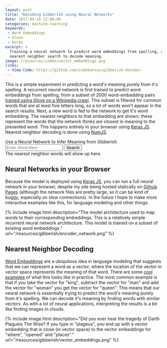 ```yaml
---
layout: post
title: "Decoding Gibberish using Neural Networks"
date: 2017-04-16 12:00:00
categories: machine-learning
keywords:
 - Word Embeddings
 - Glove
 - Keras
excerpt: >
  Training a neural network to predict word embeddings from spelling, and using
  nearest neighbor search to decode meaning.
image: /resources/index/vector_embeddings.png
links:
 - View Code: https://github.com/codekansas/gibberish-decoder
---
```


This is a simple experiment in predicting a word's meaning purely from it's spelling. A recurrent neural network is first trained to predict word embeddings from spelling, from a subset of 2000 word-embedding pairs [trained using Glove on a Wikipedia crawl](https://nlp.stanford.edu/projects/glove/). This subset is filtered for common words that are at least five letters long, so a lot of words won't appear in the search results. Next, a new word is fed to the network to get it's word embedding. The nearest neighbors to that embedding are shown; these represent the words that the network thinks are closest in meaning to the presented word. This happens entirely in your browser using <a href="https://github.com/transcranial/keras-js">Keras JS</a>. Nearest neighbor decoding is done using [NumJS](https://github.com/nicolaspanel/numjs).

<div class="ui segments">
    <div class="ui secondary header segment">
        Use a Neural Network to Infer Meaning from Gibberish
    </div>
    <div class="ui segment">
        <div class="ui fluid action icon input">
            <input type="text" placeholder="Enter Word Here" id="word">
            <button class="ui button" id="search-button">Search</button>
        </div>
    </div>
    <div class="ui segment" id="word-display">
        The nearest neighbor words will show up here.
    </div>
</div>

## Neural Networks in your Browser

Because the model is deployed using <a href="https://github.com/transcranial/keras-js">Keras JS</a>, you can run a full neural network in your browser, despite my site being hosted statically on [Github Pages](https://pages.github.com/) (although the network files are pretty large, so it can be kind of buggy, especially on slow connections). In the future I hope to make more interactive examples like this, for language modeling and other things.

{% include image.html description="The model architecture used to map words to their corresponding embeddings. This is a relatively simple recurrent neural network architecture. This model is trained on a subset of existing word embeddings." url="/resources/gibberish/encoder_network.png" %}

## Nearest Neighbor Decoding

[Word Embeddings](https://en.wikipedia.org/wiki/Word_embedding) are a ubiquitous idea in language modeling that suggests that we can represent a word as a vector, where the location of the vector in vector space represents the meaning of that word. There are some [cool examples](https://www.quora.com/What-are-some-interesting-Word2Vec-results) of what this looks like in practice. The most common example is that if you take the vector for "king", subtract the vector for "man" and add the vector for "woman" you get the vector for "queen". This means that our neural network is essentially trying to predict the word's meaning purely from it's spelling. We can decode it's meaning by finding words with similar vectors. As with a lot of neural applications, interpreting the results is a bit like finding images in clouds.

{% include image.html description="Did you ever hear the tragedy of Darth Plagueis The Wise? If you type in \"plageus\", you end up with a vector embedding that is close (in vector space) to the vector embeddings for \"where\", \"opened\" and \"places\"." url="/resources/gibberish/vector_embeddings.png" %}

<script type="text/javascript" src="{{ "/resources/demos/keras.js" | prepend: site.baseurl }}" ></script>
<script type="text/javascript" src="{{ "/resources/demos/math.min.js" | prepend: site.baseurl }}" ></script>

<script>
function encode(inputString) {
    var arr = [];
    for (var i = 0; i < 30; i++) {
        if (i > inputString.length) {
            arr.push(0);
        } else {
            var v = inputString.charCodeAt(i);
            if (isNaN(v) || v < 97 || v > 122) {
                arr.push(0);
            } else {
                arr.push(v - 96);
            }
        }
    }
    return new Float32Array(arr);
}

// Writes words to the console.
function writeWords(toWhat, words) {
    var html = ['<div class="ui small header">Nearest Neighbors to "' + toWhat + '":</div>'];
    html.push('<div class="ui ordered list">');
    for (var i = 0; i < words.length; i++) {
        html.push('<div class="item">' + words[i] + '</div>');
    }
    html.push('</div>');
    $("#word-display").html(html.join(''));
}

// Loads the embeddings file.
function loadEmbeddings() {
    return new Promise(function (resolve, reject) {
        var xhr = new XMLHttpRequest();
        xhr.responseType = 'arraybuffer';
        xhr.open('GET', '{{ "/resources/gibberish/embeddings.buf" | prepend: site.baseurl }}', true);
        xhr.onload = function() {
            if (this.status >= 200 && this.status < 300) {
                resolve(new Float32Array(this.response));
            } else {
                reject({
                    status: this.status,
                    statusText: xhr.statusText
                });
            }
        }
        xhr.send();
    });
}
const embeddings = loadEmbeddings();

// Loads the words file.
function loadWords() {
    return new Promise(function (resolve, reject) {
        var xhr = new XMLHttpRequest();
        xhr.responseType = 'text';
        xhr.open('GET', '{{ "/resources/gibberish/words.txt" | prepend: site.baseurl }}', true);
        xhr.onload = function() {
            if (this.status >= 200 && this.status < 300) {
                resolve(this.response.split(','));
            } else {
                reject({
                    status: this.status,
                    statusText: xhr.statusText
                });
            }
        }
        xhr.send();
    });
}
const words = loadWords();

// Loads the model.
const model = new KerasJS.Model({
    filepaths: {
        model: '{{ "/resources/gibberish/model.json" | prepend: site.baseurl }}',
        weights: '{{ "/resources/gibberish/model_weights.buf" | prepend: site.baseurl }}',
        metadata: '{{ "/resources/gibberish/model_metadata.json" | prepend: site.baseurl }}'
    },
    gpu: true
});

var data;

// Sets up button actions once everything is loaded.
Promise.all([embeddings, model, words, $(document)]).then(values => {
    var embeddings = values[0], model = values[1], words = values[2];

    function process() {
        var word = $("#word").val();
        if (word) {
            const inputData = {
                'input': encode(word)
            }
            model.predict(inputData).then(result => {
                var vec = Array.prototype.slice.call(result.output), sims = [];

                // Calculates most similar.
                for (var i = 0; i < 2000; i++) {
                    var sarr = Array.prototype.slice.call(embeddings.subarray(i * 50, (i + 1) * 50));
                    var sim = math.multiply(vec, sarr);
                    sims.push(sim);
                }

                // Sorts words together in order of descending similarity.
                var list = [];
                for (var j = 0; j < sims.length; j++) {
                    list.push({'word': words[j], 'sim': sims[j]});
                }
                list.sort(function (a, b) {
                    return ((a.sim < b.sim) ? 1 : (a.sim == b.sim) ? 0 : -1);
                });

                // Gets most similar.
                var most_similar = [];
                for (var k = 0; k < 10; k++) {
                    most_similar.push(list[k].word);
                }

                writeWords(word, most_similar);
            });
        }
    }

    // Runs when the button is clicked.
    $("#search-button").click(process);

    // Runs when just pressing enter.
    $("#word").keypress(e => {
        if (e.which == 13) {
            process();
        }
    });
})
</script>
